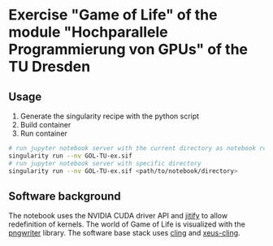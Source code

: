 # Exercise "Game of Life" of the module "Hochparallele Programmierung von GPUs" of the TU Dresden

## Usage

1. Generate the singularity recipe with the python script
2. Build container
3. Run container

```bash
# run jupyter notebook server with the current directory as notebook root
singularity run --nv GOL-TU-ex.sif
# run jupyter notebook server with specific directory
singularity run --nv GOL-TU-ex.sif <path/to/notebook/directory>
```

## Software background

The notebook uses the NVIDIA CUDA driver API and [jitify](https://github.com/NVIDIA/jitify) to allow redefinition of kernels. The world of Game of Life is visualized with the [pngwriter](https://github.com/pngwriter/pngwriter) library. The software base stack uses [cling](https://github.com/root-project/cling) and [xeus-cling](https://github.com/QuantStack/xeus-cling).
